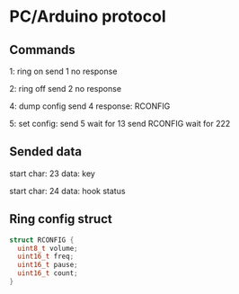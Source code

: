 # PC/Arduino protocol

## Commands

1: ring on
  send 1
  no response

2: ring off
  send 2
  no response

4: dump config
  send 4
  response: RCONFIG

5: set config:
  send 5
  wait for 13
  send RCONFIG
  wait for 222

## Sended data

start char: 23
data: key

start char: 24
data: hook status

## Ring config struct
```c
struct RCONFIG {
  uint8_t volume;
  uint16_t freq;
  uint16_t pause;
  uint16_t count;
}
```
